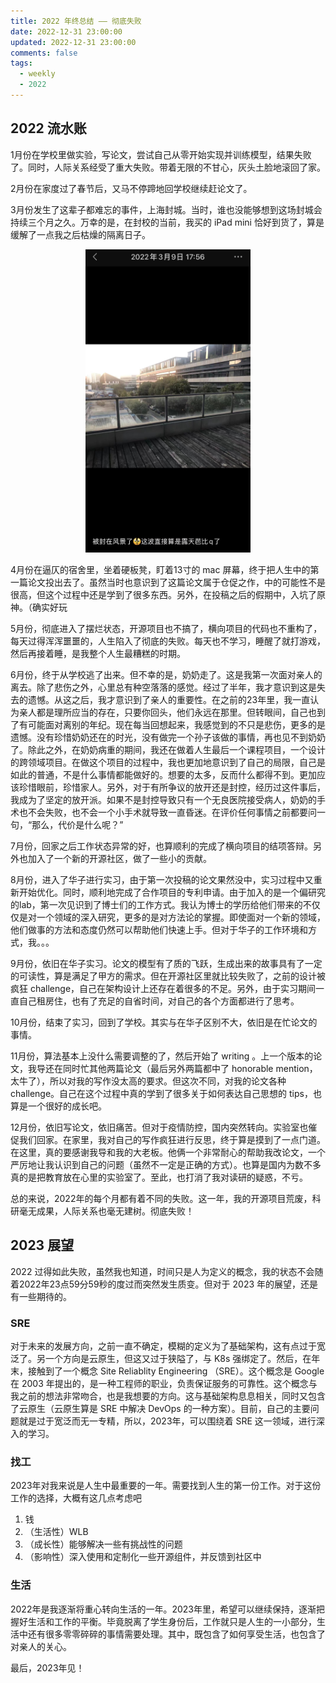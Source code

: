 ```yaml
---
title: 2022 年终总结 —— 彻底失败
date: 2022-12-31 23:00:00
updated: 2022-12-31 23:00:00
comments: false
tags: 
  - weekly
  - 2022
---
```


## 2022 流水账

1月份在学校里做实验，写论文，尝试自己从零开始实现并训练模型，结果失败了。同时，人际关系经受了重大失败。带着无限的不甘心，灰头土脸地滚回了家。

2月份在家度过了春节后，又马不停蹄地回学校继续赶论文了。

3月份发生了这辈子都难忘的事件，上海封城。当时，谁也没能够想到这场封城会持续三个月之久。万幸的是，在封校的当前，我买的 iPad mini 恰好到货了，算是缓解了一点我之后枯燥的隔离日子。
<p style="text-align: center">
<img title="" src="/asset/2022/lockdown.jpg" alt="" data-align="center" width="264">
</p>

4月份在逼仄的宿舍里，坐着硬板凳，盯着13寸的 mac 屏幕，终于把人生中的第一篇论文投出去了。虽然当时也意识到了这篇论文属于仓促之作，中的可能性不是很高，但这个过程中还是学到了很多东西。另外，在投稿之后的假期中，入坑了原神。（确实好玩

5月份，彻底进入了摆烂状态，开源项目也不搞了，横向项目的代码也不重构了，每天过得浑浑噩噩的，人生陷入了彻底的失败。每天也不学习，睡醒了就打游戏，然后再接着睡，是我整个人生最糟糕的时期。

6月份，终于从学校逃了出来。但不幸的是，奶奶走了。这是我第一次面对亲人的离去。除了悲伤之外，心里总有种空落落的感觉。经过了半年，我才意识到这是失去的遗憾。从这之后，我才意识到了亲人的重要性。在之前的23年里，我一直认为亲人都是理所应当的存在，只要你回头，他们永远在那里。但转眼间，自己也到了有可能面对离别的年纪。现在每当回想起来，我感觉到的不只是悲伤，更多的是遗憾。没有珍惜奶奶还在的时光，没有做完一个孙子该做的事情，再也见不到奶奶了。除此之外，在奶奶病重的期间，我还在做着人生最后一个课程项目，一个设计的跨领域项目。在做这个项目的过程中，我也更加地意识到了自己的局限，自己是如此的普通，不是什么事情都能做好的。想要的太多，反而什么都得不到。更加应该珍惜眼前，珍惜家人。另外，对于有所争议的放开还是封控，经历过这件事后，我成为了坚定的放开派。如果不是封控导致只有一个无良医院接受病人，奶奶的手术也不会失败，也不会一个小手术就导致一直昏迷。在评价任何事情之前都要问一句，“那么，代价是什么呢？”

7月份，回家之后工作状态异常的好，也算顺利的完成了横向项目的结项答辩。另外也加入了一个新的开源社区，做了一些小的贡献。

8月份，进入了华子进行实习，由于第一次投稿的论文果然没中，实习过程中又重新开始优化。同时，顺利地完成了合作项目的专利申请。由于加入的是一个偏研究的lab，第一次见识到了博士们的工作方式。我认为博士的学历给他们带来的不仅仅是对一个领域的深入研究，更多的是对方法论的掌握。即使面对一个新的领域，他们做事的方法和态度仍然可以帮助他们快速上手。但对于华子的工作环境和方式，我。。。

9月份，依旧在华子实习。论文的模型有了质的飞跃，生成出来的故事具有了一定的可读性，算是满足了甲方的需求。但在开源社区里就比较失败了，之前的设计被疯狂 challenge，自己在架构设计上还存在着很多的不足。另外，由于实习期间一直自己租房住，也有了充足的自省时间，对自己的各个方面都进行了思考。

10月份，结束了实习，回到了学校。其实与在华子区别不大，依旧是在忙论文的事情。

11月份，算法基本上没什么需要调整的了，然后开始了 writing 。上一个版本的论文，我导还在同时忙其他两篇论文（最后另外两篇都中了 honorable mention，太牛了），所以对我的写作没太高的要求。但这次不同，对我的论文各种 challenge。自己在这个过程中真的学到了很多关于如何表达自己思想的 tips，也算是一个很好的成长吧。

12月份，依旧写论文，依旧痛苦。但对于疫情防控，国内突然转向。实验室也催促我们回家。在家里，我对自己的写作疯狂进行反思，终于算是摸到了一点门道。在这里，真的要感谢我导和我的大老板。他俩一个非常耐心的帮助我改论文，一个严厉地让我认识到自己的问题（虽然不一定是正确的方式）。也算是国内为数不多真的是把教育放在心里的实验室了。至此，也打消了我对读研的疑惑，不亏。

总的来说，2022年的每个月都有着不同的失败。这一年，我的开源项目荒废，科研毫无成果，人际关系也毫无建树。彻底失败！

## 2023 展望

2022 过得如此失败，虽然我也知道，时间只是人为定义的概念，我的状态不会随着2022年23点59分59秒的度过而突然发生质变。但对于 2023 年的展望，还是有一些期待的。

### SRE

对于未来的发展方向，之前一直不确定，模糊的定义为了基础架构，这有点过于宽泛了。另一个方向是云原生，但这又过于狭隘了，与 K8s 强绑定了。然后，在年末，接触到了一个概念 Site Reliablity Engineering （SRE）。这个概念是 Google 在 2003 年提出的，是一种工程师的职业，负责保证服务的可靠性。这个概念与我之前的想法非常吻合，也是我想要的方向。这与基础架构息息相关，同时又包含了云原生（云原生算是 SRE 中解决 DevOps 的一种方案）。目前，自己的主要问题就是过于宽泛而无一专精，所以，2023年，可以围绕着 SRE 这一领域，进行深入的学习。

### 找工

2023年对我来说是人生中最重要的一年。需要找到人生的第一份工作。对于这份工作的选择，大概有这几点考虑吧

1.  钱
2. （生活性）WLB
3. （成长性）能够解决一些有挑战性的问题
4. （影响性）深入使用和定制化一些开源组件，并反馈到社区中

### 生活

2022年是我逐渐将重心转向生活的一年。2023年里，希望可以继续保持，逐渐把握好生活和工作的平衡。毕竟脱离了学生身份后，工作就只是人生的一小部分，生活中还有很多零零碎碎的事情需要处理。其中，既包含了如何享受生活，也包含了对亲人的关心。

最后，2023年见！
